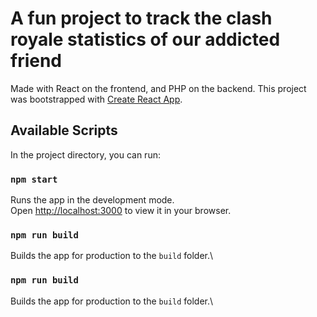 # A fun project to track the clash royale statistics of our addicted friend

Made with React on the frontend, and PHP on the backend.
This project was bootstrapped with [Create React App](https://github.com/facebook/create-react-app).

## Available Scripts

In the project directory, you can run:

### `npm start`

Runs the app in the development mode.\
Open [http://localhost:3000](http://localhost:3000) to view it in your browser.

### `npm run build`

Builds the app for production to the `build` folder.\

### `npm run build`

Builds the app for production to the `build` folder.\
